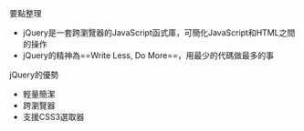 要點整理
- jQuery是一套跨瀏覽器的JavaScript函式庫，可簡化JavaScript和HTML之間的操作
- jQuery的精神為==Write Less, Do More==，用最少的代碼做最多的事

jQuery的優勢
- 輕量簡潔
- 跨瀏覽器
- 支援CSS3選取器